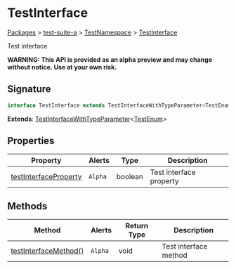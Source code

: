 # TestInterface

[Packages](/) > [test-suite-a](/test-suite-a/) > [TestNamespace](/test-suite-a/testnamespace-namespace/) > [TestInterface](/test-suite-a/testnamespace-namespace/testinterface-interface/)

Test interface

**WARNING: This API is provided as an alpha preview and may change without notice. Use at your own risk.**

<a id="testinterface-signature"></a>

## Signature

```typescript
interface TestInterface extends TestInterfaceWithTypeParameter<TestEnum>
```

**Extends**: [TestInterfaceWithTypeParameter](/test-suite-a/testinterfacewithtypeparameter-interface/)<[TestEnum](/test-suite-a/testnamespace-namespace/testenum-enum/)>

## Properties

| Property | Alerts | Type | Description |
| - | - | - | - |
| [testInterfaceProperty](/test-suite-a/testnamespace-namespace/testinterface-interface/testinterfaceproperty-propertysignature) | `Alpha` | boolean | Test interface property |

## Methods

| Method | Alerts | Return Type | Description |
| - | - | - | - |
| [testInterfaceMethod()](/test-suite-a/testnamespace-namespace/testinterface-interface/testinterfacemethod-methodsignature) | `Alpha` | void | Test interface method |
